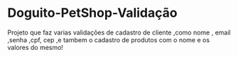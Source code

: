 # Doguito-PetShop-Validação
Projeto que faz varias validações de cadastro de cliente ,como nome , email  ,senha ,cpf, cep ,e tambem o cadastro de produtos com o nome e os valores do mesmo! 
